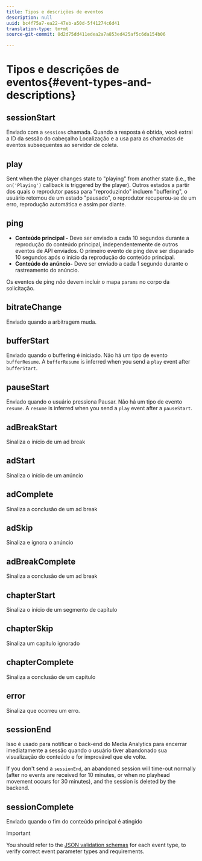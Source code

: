 ```yaml
---
title: Tipos e descrições de eventos
description: null
uuid: bc4f75a7-ea22-47eb-a50d-5f41274c6d41
translation-type: tm+mt
source-git-commit: 0d2d75dd411edea2a7a853ed425af5c6da154b06

---
```



# Tipos e descrições de eventos{#event-types-and-descriptions}

## sessionStart

Enviado com a `sessions` chamada. Quando a resposta é obtida, você extrai a ID da sessão do cabeçalho Localização e a usa para as chamadas de eventos subsequentes ao servidor de coleta.

## play

Sent when the player changes state to "playing" from another state (i.e., the `on('Playing')` callback is triggered by the player). Outros estados a partir dos quais o reprodutor passa para "reproduzindo" incluem "buffering", o usuário retomou de um estado "pausado", o reprodutor recuperou-se de um erro, reprodução automática e assim por diante.

## ping

* **Conteúdo principal -** Deve ser enviado a cada 10 segundos durante a reprodução do conteúdo principal, independentemente de outros eventos de API enviados. O primeiro evento de ping deve ser disparado 10 segundos após o início da reprodução do conteúdo principal.
* **Conteúdo do anúncio-** Deve ser enviado a cada 1 segundo durante o rastreamento do anúncio.

Os eventos de ping *não* devem incluir o mapa `params` no corpo da solicitação.

## bitrateChange

Enviado quando a arbitragem muda.

## bufferStart

Enviado quando o buffering é iniciado. Não há um tipo de evento `bufferResume`. A `bufferResume` is inferred when you send a `play` event after `bufferStart`.

## pauseStart

Enviado quando o usuário pressiona Pausar. Não há um tipo de evento `resume`. A `resume` is inferred when you send a `play` event after a `pauseStart`.

## adBreakStart

Sinaliza o início de um ad break

## adStart

Sinaliza o início de um anúncio

## adComplete

Sinaliza a conclusão de um ad break

## adSkip

Sinaliza e ignora o anúncio

## adBreakComplete

Sinaliza a conclusão de um ad break

## chapterStart

Sinaliza o início de um segmento de capítulo

## chapterSkip

Sinaliza um capítulo ignorado

## chapterComplete

Sinaliza a conclusão de um capítulo

## error

Sinaliza que ocorreu um erro.

## sessionEnd

Isso é usado para notificar o back-end do Media Analytics para encerrar imediatamente a sessão quando o usuário tiver abandonado sua visualização do conteúdo e for improvável que ele volte.

If you don't send a `sessionEnd`, an abandoned session will time-out normally (after no events are received for 10 minutes, or when no playhead movement occurs for 30 minutes), and the session is deleted by the backend.

## sessionComplete

Enviado quando o fim do conteúdo principal é atingido

>[!IMPORTANT]
>
>You should refer to the [JSON validation schemas](/help/media-collection-api/mc-api-ref/mc-api-json-validation.md) for each event type, to verify correct event parameter types and requirements.

